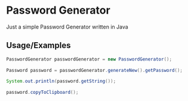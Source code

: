 
# Password Generator

Just a simple Password Generator written in Java


## Usage/Examples

```java
PasswordGenerator passwordGenerator = new PasswordGenerator();
		
Password password = passwordGenerator.generateNew().getPassword();
		
System.out.println(password.getString());
		
password.copyToClipboard();
```

